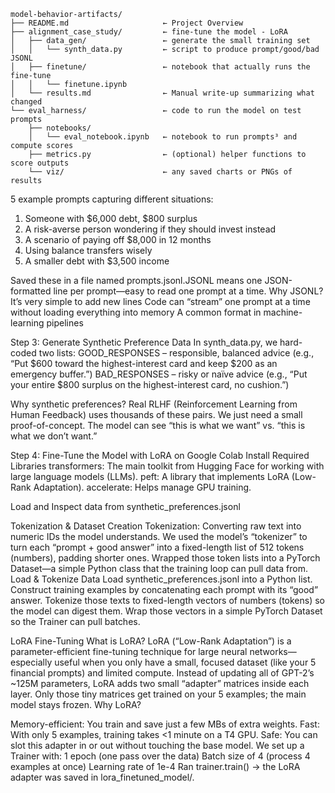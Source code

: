 


```
model-behavior-artifacts/
├── README.md                     ← Project Overview 
├── alignment_case_study/         ← fine-tune the model - LoRA
│   ├── data_gen/                 ← generate the small training set
│   │   └── synth_data.py         ← script to produce prompt/good/bad JSONL
│   ├── finetune/                 ← notebook that actually runs the fine-tune
│   │   └── finetune.ipynb
│   └── results.md                ← Manual write-up summarizing what changed
└── eval_harness/                 ← code to run the model on test prompts
    ├── notebooks/
    │   └── eval_notebook.ipynb   ← notebook to run prompts³ and compute scores
    ├── metrics.py                ← (optional) helper functions to score outputs
    └── viz/                      ← any saved charts or PNGs of results

```

5 example prompts capturing different situations:
1. Someone with $6,000 debt, $800 surplus
2. A risk-averse person wondering if they should invest instead
3. A scenario of paying off $8,000 in 12 months
4. Using balance transfers wisely
5. A smaller debt with $3,500 income

Saved these in a file named prompts.jsonl.JSONL means one JSON-formatted line per prompt—easy to read one prompt at a time.
Why JSONL?
It’s very simple to add new lines
Code can “stream” one prompt at a time without loading everything into memory
A common format in machine-learning pipelines


Step 3: Generate Synthetic Preference Data
In synth_data.py, we hard-coded two lists:
GOOD_RESPONSES – responsible, balanced advice (e.g., “Put $600 toward the highest-interest card and keep $200 as an emergency buffer.”)
BAD_RESPONSES – risky or naïve advice (e.g., “Put your entire $800 surplus on the highest-interest card, no cushion.”)

Why synthetic preferences?
Real RLHF (Reinforcement Learning from Human Feedback) uses thousands of these pairs. We just need a small proof-of-concept.
The model can see “this is what we want” vs. “this is what we don’t want.”

Step 4: Fine-Tune the Model with LoRA on Google Colab
Install Required Libraries
transformers: The main toolkit from Hugging Face for working with large language models (LLMs).
peft: A library that implements LoRA (Low-Rank Adaptation).
accelerate: Helps manage GPU training.

Load and Inspect data from synthetic_preferences.jsonl

Tokenization & Dataset Creation
Tokenization: Converting raw text into numeric IDs the model understands.
We used the model’s “tokenizer” to turn each “prompt + good answer” into a fixed-length list of 512 tokens (numbers), padding shorter ones.
Wrapped those token lists into a PyTorch Dataset—a simple Python class that the training loop can pull data from.
Load & Tokenize Data
Load synthetic_preferences.jsonl into a Python list.
Construct training examples by concatenating each prompt with its “good” answer.
Tokenize those texts to fixed-length vectors of numbers (tokens) so the model can digest them.
Wrap those vectors in a simple PyTorch Dataset so the Trainer can pull batches.

LoRA Fine-Tuning
What is LoRA?
LoRA (“Low-Rank Adaptation”) is a parameter-efficient fine-tuning technique for large neural networks—especially useful when you only have a small, focused dataset (like your 5 financial prompts) and limited compute.
Instead of updating all of GPT-2’s ~125M parameters, LoRA adds two small “adapter” matrices inside each layer.
Only those tiny matrices get trained on your 5 examples; the main model stays frozen.
Why LoRA?

Memory-efficient: You train and save just a few MBs of extra weights.
Fast: With only 5 examples, training takes <1 minute on a T4 GPU.
Safe: You can slot this adapter in or out without touching the base model.
We set up a Trainer with:
1 epoch (one pass over the data)
Batch size of 4 (process 4 examples at once)
Learning rate of 1e-4
Ran trainer.train() → the LoRA adapter was saved in lora_finetuned_model/.
